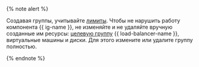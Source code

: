 {% note alert %}

Создавая группы, учитывайте [лимиты](../../compute/concepts/limits.md). Чтобы не нарушить работу компонента {{ ig-name }}, не изменяйте и не удаляйте вручную созданные им ресурсы: [целевую группу](../../load-balancer/concepts/target-resources.md) {{ load-balancer-name }}, виртуальные машины и диски. Для этого измените или удалите группу полностью.

{% endnote %}
